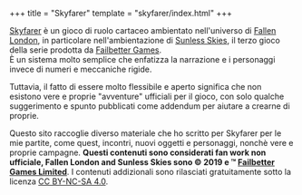 +++
title = "Skyfarer"
template = "skyfarer/index.html"
+++

[Skyfarer] è un gioco di ruolo cartaceo ambientato nell'universo di [Fallen London], in particolare nell'ambientazione
di [Sunless Skies], il terzo gioco della serie prodotta da [Failbetter Games].  
È un sistema molto semplice che enfatizza la narrazione e i personaggi invece di numeri e meccaniche rigide.

Tuttavia, il fatto di essere molto flessibile e aperto significa che non esistono vere e proprie "avventure" ufficiali per il gioco,
con solo qualche suggerimento e spunto pubblicati come addendum per aiutare a crearne di proprie.

Questo sito raccoglie diverso materiale che ho scritto per Skyfarer per le mie partite, come quest, incontri, nuovi oggetti
e personaggi, nonchè vere e proprie campagne. **Questi contenuti sono considerati fan work non ufficiale,
Fallen London and Sunless Skies sono © 2019 e ™ [Failbetter Games Limited]**. I contenuti addizionali sono rilasciati
gratuitamente sotto la licenza [CC BY-NC-SA 4.0].

[Skyfarer]: https://failbetter-games.itch.io/skyfarer
[Fallen London]: https://www.fallenlondon.com
[Sunless Skies]: https://www.failbettergames.com/sunless-skies/
[Failbetter Games]: https://www.failbettergames.com
[Failbetter Games Limited]: https://www.failbettergames.com
[CC BY-NC-SA 4.0]: https://creativecommons.org/licenses/by-nc-sa/4.0
